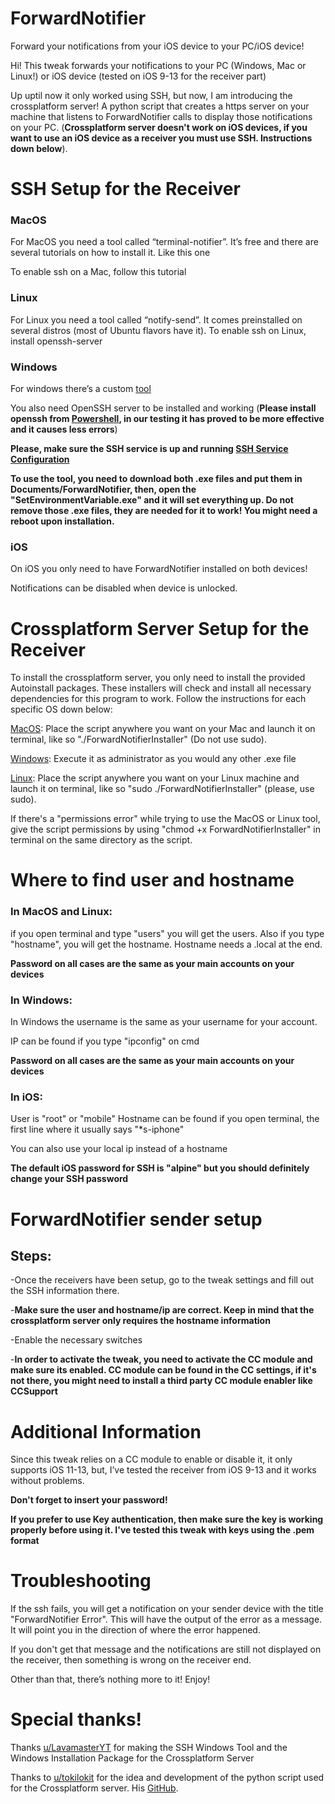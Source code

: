 # ForwardNotifier
Forward your notifications from your iOS device to your PC/iOS device!


Hi! This tweak forwards your notifications to your PC (Windows, Mac or Linux!) or iOS device (tested on iOS 9-13 for the receiver part)

Up uptil now it only worked using SSH, but now, I am introducing the crossplatform server! A python script that creates a https server on your machine that listens to ForwardNotifier calls to display those notifications on your PC. (**Crossplatform server doesn't work on iOS devices, if you want to use an iOS device as a receiver you must use SSH. Instructions down below**).

# SSH Setup for the Receiver

### MacOS

For MacOS you need a tool called “terminal-notifier”. It’s free and there are several tutorials on how to install it. Like this one

To enable ssh on a Mac, follow this tutorial

### Linux

For Linux you need a tool called “notify-send”. It comes preinstalled on several distros (most of Ubuntu flavors have it).
To enable ssh on Linux, install openssh-server

### Windows

For windows there’s a custom [tool](https://github.com/Greg0109/ForwardNotifier/tree/master/ForwardNotifier%20Client%20Tools/Windows%20SSH%20Client%20tool)

You also need OpenSSH server to be installed and working (**Please install openssh from [Powershell](https://docs.microsoft.com/en-us/windows-server/administration/openssh/openssh_install_firstuse#installing-openssh-with-powershell), in our testing it has proved to be more effective and it causes less errors**)

**Please, make sure the SSH service is up and running [SSH Service Configuration](https://docs.microsoft.com/en-us/windows-server/administration/openssh/openssh_install_firstuse#initial-configuration-of-ssh-server)**

**To use the tool, you need to download both .exe files and put them in Documents/ForwardNotifier, then, open the "SetEnvironmentVariable.exe" and it will set everything up.
Do not remove those .exe files, they are needed for it to work!
You might need a reboot upon installation.**

### iOS

On iOS you only need to have ForwardNotifier installed on both devices!

Notifications can be disabled when device is unlocked.

# Crossplatform Server Setup for the Receiver

To install the crossplatform server, you only need to install the provided Autoinstall packages. These installers will check and install all necessary dependencies for this program to work. Follow the instructions for each specific OS down below:

[MacOS](https://github.com/Greg0109/ForwardNotifier/blob/master/ForwardNotifier%20Client%20Tools/Crossplatform%20Server/Mac%20Autoinstall/ForwardNotifierInstaller): Place the script anywhere you want on your Mac and launch it on terminal, like so "./ForwardNotifierInstaller" (Do not use sudo).

[Windows](https://github.com/Greg0109/ForwardNotifier/blob/master/ForwardNotifier%20Client%20Tools/Crossplatform%20Server/Windows%20Autoinstall/ForwardNotifierSetup.exe): Execute it as administrator as you would any other .exe file

[Linux](https://github.com/Greg0109/ForwardNotifier/blob/master/ForwardNotifier%20Client%20Tools/Crossplatform%20Server/Linux%20Autoinstall/ForwardNotifierInstaller): Place the script anywhere you want on your Linux machine and launch it on terminal, like so "sudo ./ForwardNotifierInstaller" (please, use sudo).

If there's a "permissions error" while trying to use the MacOS or Linux tool, give the script permissions by using "chmod +x ForwardNotifierInstaller" in terminal on the same directory as the script.

# Where to find user and hostname

### In MacOS and Linux:

if you open terminal and type "users" you will get the users.
Also if you type "hostname", you will get the hostname.
Hostname needs a .local at the end.

**Password on all cases are the same as your main accounts on your devices**

### In Windows:
In Windows the username is the same as your username for your account.

IP can be found if you type "ipconfig" on cmd

**Password on all cases are the same as your main accounts on your devices**

### In iOS:
User is "root" or "mobile"
Hostname can be found if you open terminal, the first line where it usually says "*s-iphone"

You can also use your local ip instead of a hostname

**The default iOS password for SSH is "alpine" but you should definitely change your SSH password**

# ForwardNotifier sender setup
## Steps:

-Once the receivers have been setup, go to the tweak settings and fill out the SSH information there.

-**Make sure the user and hostname/ip are correct. Keep in mind that the crossplatform server only requires the hostname information**

-Enable the necessary switches

-**In order to activate the tweak, you need to activate the CC module and make sure its enabled. CC module can be found in the CC settings, if it's not there, you might need to install a third party CC module enabler like CCSupport**

# Additional Information

Since this tweak relies on a CC module to enable or disable it, it only supports iOS 11-13, but, I’ve tested the receiver from iOS 9-13 and it works without problems.

**Don't forget to insert your password!**

**If you prefer to use Key authentication, then make sure the key is working properly before using it. I've tested this tweak with keys using the .pem format**

# Troubleshooting

If the ssh fails, you will get a notification on your sender device with the title "ForwardNotifier Error". This will have the output of the error as a message. It will point you in the direction of where the error happened.

If you don't get that message and the notifications are still not displayed on the receiver, then something is wrong on the receiver end.


Other than that, there’s nothing more to it! Enjoy!

# Special thanks!

Thanks [u/LavamasterYT](https://www.reddit.com/u/LavamasterYT/?utm_source=share&utm_medium=ios_app&utm_name=iossmf) for making the SSH Windows Tool and the Windows Installation Package for the Crossplatform Server


Thanks to [u/tokilokit](https://www.reddit.com/u/tokilokit/?utm_source=share&utm_medium=ios_app&utm_name=iossmf) for the idea and development of the python script used for the Crossplatform server. His [GitHub](https://github.com/tokfrans03).

